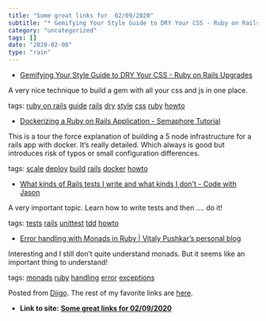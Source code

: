 ```yaml
---
title: "Some great links for  02/09/2020"
subtitle: "* Gemifying Your Style Guide to DRY Your CSS - Ruby on Rails Upgrades"
category: "uncategorized"
tags: []
date: "2020-02-08"
type: "rain"
---
```

* [Gemifying Your Style Guide to DRY Your CSS - Ruby on Rails Upgrades](<https://www.fastruby.io/blog/gems/dry/ruby/gemifying-your-styleguide.html>)

A very nice technique to build a gem with all your css and js in one place.

tags: [ruby on rails](<https://www.diigo.com/user/pitosalas/ruby on rails>)
[guide](<https://www.diigo.com/user/pitosalas/guide>)
[rails](<https://www.diigo.com/user/pitosalas/rails>)
[dry](<https://www.diigo.com/user/pitosalas/dry>)
[style](<https://www.diigo.com/user/pitosalas/style>)
[css](<https://www.diigo.com/user/pitosalas/css>)
[ruby](<https://www.diigo.com/user/pitosalas/ruby>)
[howto](<https://www.diigo.com/user/pitosalas/howto>)

  * [Dockerizing a Ruby on Rails Application - Semaphore Tutorial](<https://semaphoreci.com/community/tutorials/dockerizing-a-ruby-on-rails-application>)

This is a tour the force explanation of building a 5 node infrastructure for a
rails app with docker. It’s really detailed. Which always is good but
introduces risk of typos or small configuration differences.

tags: [scale](<https://www.diigo.com/user/pitosalas/scale>)
[deploy](<https://www.diigo.com/user/pitosalas/deploy>)
[build](<https://www.diigo.com/user/pitosalas/build>)
[rails](<https://www.diigo.com/user/pitosalas/rails>)
[docker](<https://www.diigo.com/user/pitosalas/docker>)
[howto](<https://www.diigo.com/user/pitosalas/howto>)

  * [What kinds of Rails tests I write and what kinds I don't - Code with Jason](<https://www.codewithjason.com/kinds-rails-tests-write-kinds-dont/>)

A very important topic. Learn how to write tests and then …. do it!

tags: [tests](<https://www.diigo.com/user/pitosalas/tests>)
[rails](<https://www.diigo.com/user/pitosalas/rails>)
[unittest](<https://www.diigo.com/user/pitosalas/unittest>)
[tdd](<https://www.diigo.com/user/pitosalas/tdd>)
[howto](<https://www.diigo.com/user/pitosalas/howto>)

  * [Error handling with Monads in Ruby | Vitaly Pushkar’s personal blog](<http://nywkap.com/programming/either-monads-ruby.html>)

Interesting and I still don’t quite understand monads. But it seems like an
important thing to understand!

tags: [monads](<https://www.diigo.com/user/pitosalas/monads>)
[ruby](<https://www.diigo.com/user/pitosalas/ruby>)
[handling](<https://www.diigo.com/user/pitosalas/handling>)
[error](<https://www.diigo.com/user/pitosalas/error>)
[exceptions](<https://www.diigo.com/user/pitosalas/exceptions>)

Posted from [Diigo](<https://www.diigo.com>). The rest of my favorite links
are [here](<https://www.diigo.com/user/pitosalas>).


* **Link to site:** **[Some great links for  02/09/2020](None)**
